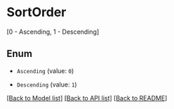 # SortOrder
[0 - Ascending, 1 - Descending]

## Enum

* `Ascending` (value: `0`)

* `Descending` (value: `1`)

[[Back to Model list]](../README.md#documentation-for-models) [[Back to API list]](../README.md#documentation-for-api-endpoints) [[Back to README]](../README.md)


